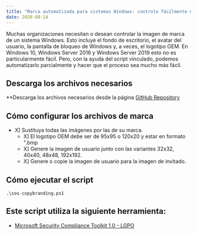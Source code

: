 ```yaml
---
title: "Marca automatizada para sistemas Windows: controle fácilmente el escritorio, la pantalla de bloqueo y mucho más"
date: 2020-08-14
---
```



Muchas organizaciones necesitan o desean controlar la imagen de marca de un sistema Windows.
Esto incluye el fondo de escritorio, el avatar del usuario, la pantalla de bloqueo de Windows y, a veces, el logotipo OEM.
En Windows 10, Windows Server 2016 y Windows Server 2019 esto no es particularmente fácil.
Pero, con la ayuda del script vinculado, podemos automatizarlo parcialmente y hacer que el proceso sea mucho más fácil.

## Descarga los archivos necesarios

**Descarga los archivos necesarios desde la página [GitHub Repository](https://github.com/simeononsecurity/Windows-Branding-Script)

## Cómo configurar los archivos de marca

- X] Sustituya todas las imágenes por las de su marca.
  - X] El logotipo OEM debe ser de 95x95 o 120x20 y estar en formato ".bmp
  - X] Genere la imagen de usuario junto con las variantes 32x32, 40x40, 48x48, 192x192.
  - X] Genere o copie la imagen de usuario para la imagen de invitado.

## Cómo ejecutar el script
```
.\sos-copybranding.ps1
```

## Este script utiliza la siguiente herramienta:

- [Microsoft Security Compliance Toolkit 1.0 - LGPO](https://www.microsoft.com/en-us/download/details.aspx?id=55319)
